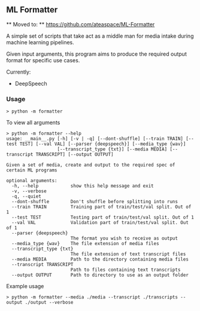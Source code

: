 ML Formatter
------------

** Moved to: ** https://github.com/ateaspace/ML-Formatter

A simple set of scripts that take act as a middle man for media 
intake during  machine learning pipelines. 

Given input arguments, this program aims to produce
the required output format for specific use cases. 

Currently:
 - DeepSpeech

### Usage

```shell
> python -m formatter
```

To view all arguments
```shell
> python -m formatter --help
usage: __main__.py [-h] [-v | -q] [--dont-shuffle] [--train TRAIN] [--test TEST] [--val VAL] [--parser {deepspeech}] [--media_type {wav}]
                   [--transcript_type {txt}] [--media MEDIA] [--transcript TRANSCRIPT] [--output OUTPUT]

Given a set of media, create and output to the required spec of certain ML programs

optional arguments:
  -h, --help            show this help message and exit
  -v, --verbose
  -q, --quiet
  --dont-shuffle        Don't shuffle before splitting into runs
  --train TRAIN         Training part of train/test/val split. Out of 1
  --test TEST           Testing part of train/test/val split. Out of 1
  --val VAL             Validation part of train/test/val split. Out of 1
  --parser {deepspeech}
                        The format you wish to receive as output
  --media_type {wav}    The file extension of media files
  --transcript_type {txt}
                        The file extension of text transcript files
  --media MEDIA         Path to the directory containing media files
  --transcript TRANSCRIPT
                        Path to files containing text transcripts
  --output OUTPUT       Path to directory to use as an output folder
```

Example usage
```shell
> python -m formatter --media ./media --transcript ./transcripts --output ./output --verbose
```
